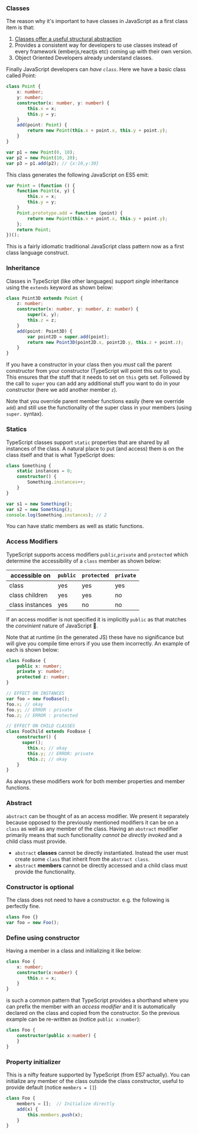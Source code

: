 ### Classes
The reason why it's important to have classes in JavaScript as a first class item is that:
1. [Classes offer a useful structural abstraction](./tips/classesAreUseful.md)
1. Provides a consistent way for developers to use classes instead of every framework (emberjs,reactjs etc) coming up with their own version.
1. Object Oriented Developers already understand classes.

Finally JavaScript developers can *have `class`*. Here we have a basic class called Point:
```ts
class Point {
    x: number;
    y: number;
    constructor(x: number, y: number) {
        this.x = x;
        this.y = y;
    }
    add(point: Point) {
        return new Point(this.x + point.x, this.y + point.y);
    }
}

var p1 = new Point(0, 10);
var p2 = new Point(10, 20);
var p3 = p1.add(p2); // {x:10,y:30}
```
This class generates the following JavaScript on ES5 emit:
```ts
var Point = (function () {
    function Point(x, y) {
        this.x = x;
        this.y = y;
    }
    Point.prototype.add = function (point) {
        return new Point(this.x + point.x, this.y + point.y);
    };
    return Point;
})();
```
This is a fairly idiomatic traditional JavaScript class pattern now as a first class language construct.

### Inheritance
Classes in TypeScript (like other languages) support *single* inheritance using the `extends` keyword as shown below:

```ts
class Point3D extends Point {
    z: number;
    constructor(x: number, y: number, z: number) {
        super(x, y);
        this.z = z;
    }
    add(point: Point3D) {
        var point2D = super.add(point);
        return new Point3D(point2D.x, point2D.y, this.z + point.z);
    }
}
```
If you have a constructor in your class then you *must* call the parent constructor from your constructor (TypeScript will point this out to you). This ensures that the stuff that it needs to set on `this` gets set. Followed by the call to `super` you can add any additional stuff you want to do in your constructor (here we add another member `z`).

Note that you override parent member functions easily (here we override `add`) and still use the functionality of the super class in your members (using `super.` syntax).

### Statics
TypeScript classes support `static` properties that are shared by all instances of the class. A natural place to put (and access) them is on the class itself and that is what TypeScript does:

```ts
class Something {
    static instances = 0;
    constructor() {
        Something.instances++;
    }
}

var s1 = new Something();
var s2 = new Something();
console.log(Something.instances); // 2
```

You can have static members as well as static functions.

### Access Modifiers
TypeScript supports access modifiers `public`,`private` and `protected` which determine the accessibility of a `class` member as shown below:

| accessible on   | `public` | `protected` | `private` |
|-----------------|----------|-------------|-----------|
| class           | yes      | yes         | yes       |
| class children  | yes      | yes         | no        |
| class instances | yes      | no          | no        |


If an access modifier is not specified it is implicitly `public` as that matches the *convinient* nature of JavaScript 🌹.

Note that at runtime (in the generated JS) these have no significance but will give you compile time errors if you use them incorrectly. An example of each is shown below:

```ts
class FooBase {
    public x: number;
    private y: number;
    protected z: number;
}

// EFFECT ON INSTANCES
var foo = new FooBase();
foo.x; // okay
foo.y; // ERROR : private
foo.z; // ERROR : protected

// EFFECT ON CHILD CLASSES
class FooChild extends FooBase {
    constructor() {
      super();
        this.x; // okay
        this.y; // ERROR: private
        this.z; // okay
    }
}
```

As always these modifiers work for both member properties and member functions.

### Abstract
`abstract` can be thought of as an access modifier. We present it separately because opposed to the previously mentioned modifiers it can be on a `class` as well as any member of the class. Having an `abstract` modifier primarily means that such functionality *cannot be directly invoked* and a child class must provide.

* `abstract` **classes** cannot be directly instantiated. Instead the user must create some `class` that inherit from the `abstract class`.
* `abstract` **members** cannot be directly accessed and a child class must provide the functionality.

### Constructor is optional

The class does not need to have a constructor. e.g. the following is perfectly fine. 

```ts
class Foo {}
var foo = new Foo();
```

### Define using constructor

Having a member in a class and initializing it like below:

```ts
class Foo {
    x: number;
    constructor(x:number) {
        this.x = x;
    }
}
```
is such a common pattern that TypeScript provides a shorthand where you can prefix the member with an *access modifier* and it is automatically declared on the class and copied from the constructor. So the previous example can be re-written as (notice `public x:number`):

```ts
class Foo {
    constructor(public x:number) {
    }
}
```

### Property initializer
This is a nifty feature supported by TypeScript (from ES7 actually). You can initialize any member of the class outside the class constructor, useful to provide default (notice `members = []`)

```ts
class Foo {
    members = [];  // Initialize directly
    add(x) {
        this.members.push(x);
    }
}
```
